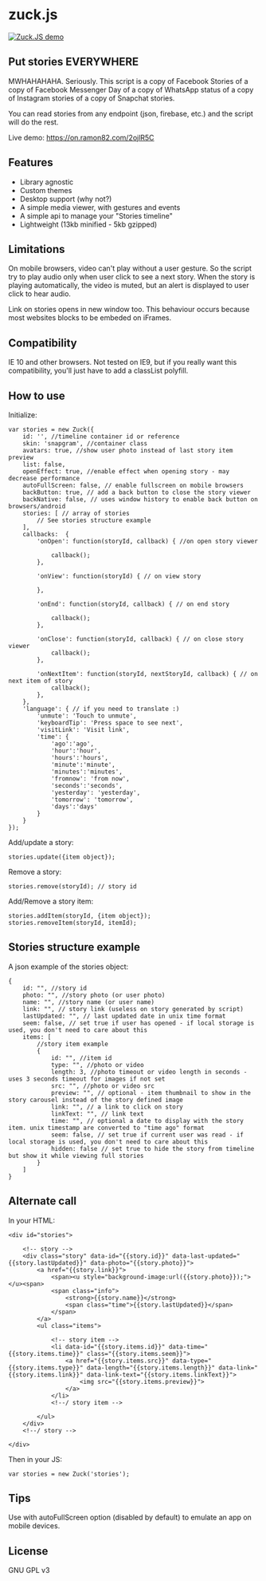 # zuck.js

[![Zuck.JS demo](https://j.gifs.com/k5xnrJ.gif)](https://on.ramon82.com/2ojlR5C)

## Put stories EVERYWHERE
MWHAHAHAHA. Seriously. This script is a copy of Facebook Stories of a copy of Facebook Messenger Day of a copy of WhatsApp status of a copy of Instagram stories of a copy of Snapchat stories. 

You can read stories from any endpoint (json, firebase, etc.) and the script will do the rest.

Live demo: https://on.ramon82.com/2ojlR5C


## Features
* Library agnostic
* Custom themes
* Desktop support (why not?)
* A simple media viewer, with gestures and events
* A simple api to manage your "Stories timeline"
* Lightweight (13kb minified - 5kb gzipped)


## Limitations
On mobile browsers, video can't play without a user gesture. So the script try to play audio only when user click to see a next story. 
When the story is playing automatically, the video is muted, but an alert is displayed to user click to hear audio.

Link on stories opens in new window too. This behaviour occurs because most websites blocks to be embeded on iFrames. 


## Compatibility
IE 10 and other browsers. Not tested on IE9, but if you really want this compatibility, you'll just have to add a classList polyfill.


## How to use
Initialize:

	var stories = new Zuck({
        id: '', //timeline container id or reference
        skin: 'snapgram', //container class
        avatars: true, //show user photo instead of last story item preview
		list: false,
		openEffect: true, //enable effect when opening story - may decrease performance
        autoFullScreen: false, // enable fullscreen on mobile browsers
        backButton: true, // add a back button to close the story viewer
        backNative: false, // uses window history to enable back button on browsers/android
        stories: [ // array of stories
            // See stories structure example
        ],
		callbacks:  {
			'onOpen': function(storyId, callback) { //on open story viewer

				callback();
			},

			'onView': function(storyId) { // on view story

			},

			'onEnd': function(storyId, callback) { // on end story

				callback();
			},

			'onClose': function(storyId, callback) { // on close story viewer
				callback();
			},

			'onNextItem': function(storyId, nextStoryId, callback) { // on next item of story
				callback();
			},
		},
		'language': { // if you need to translate :)
			'unmute': 'Touch to unmute',
			'keyboardTip': 'Press space to see next',
			'visitLink': 'Visit link',
			'time': {
				'ago':'ago', 
				'hour':'hour', 
				'hours':'hours', 
				'minute':'minute', 
				'minutes':'minutes', 
				'fromnow': 'from now', 
				'seconds':'seconds', 
				'yesterday': 'yesterday', 
				'tomorrow': 'tomorrow', 
				'days':'days'
			}
		}
    });

Add/update a story:

	stories.update({item object});

Remove a story:

	stories.remove(storyId); // story id

Add/Remove a story item:

	stories.addItem(storyId, {item object});
	stories.removeItem(storyId, itemId);


## Stories structure example
A json example of the stories object:

    {
        id: "", //story id
        photo: "", //story photo (or user photo)
        name: "", //story name (or user name)
        link: "", // story link (useless on story generated by script)
        lastUpdated: "", // last updated date in unix time format
		seem: false, // set true if user has opened - if local storage is used, you don't need to care about this 
        items: [
            //story item example
            {
                id: "", //item id
                type: "", //photo or video
                length: 3, //photo timeout or video length in seconds - uses 3 seconds timeout for images if not set
                src: "", //photo or video src
                preview: "", // optional - item thumbnail to show in the story carousel instead of the story defined image
                link: "", // a link to click on story
				linkText: "", // link text
                time: "", // optional a date to display with the story item. unix timestamp are converted to "time ago" format
                seem: false, // set true if current user was read - if local storage is used, you don't need to care about this
				hidden: false // set true to hide the story from timeline but show it while viewing full stories
            }
        ]
    }   


## Alternate call
In your HTML:

    <div id="stories">
    
        <!-- story -->
        <div class="story" data-id="{{story.id}}" data-last-updated="{{story.lastUpdated}}" data-photo="{{story.photo}}">
            <a href="{{story.link}}">
                <span><u style="background-image:url({{story.photo}});"></u><span>
                <span class="info">
					<strong>{{story.name}}</strong>
					<span class="time">{{story.lastUpdated}}</span>
            	</span>
			</a>
            <ul class="items">
            
                <!-- story item -->
                <li data-id="{{story.items.id}}" data-time="{{story.items.time}}" class="{{story.items.seem}}">
                    <a href="{{story.items.src}}" data-type="{{story.items.type}}" data-length="{{story.items.length}}" data-link="{{story.items.link}}" data-link-text="{{story.items.linkText}}">
                        <img src="{{story.items.preview}}">
                    </a>
                </li>
                <!--/ story item -->
                
            </ul>
        </div>
        <!--/ story -->
        
    </div>
    
Then in your JS:

	var stories = new Zuck('stories'); 


## Tips
Use with autoFullScreen option (disabled by default) to emulate an app on mobile devices.


## License
GNU GPL v3